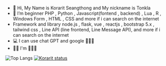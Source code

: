 - 👋 Hi, My Name is Korarit Seangthong and My nickname is Tonkla
- 🌱 I’m beginner PHP , Python , Javascript(fontend , backend) , Lua , R , Windows Form , HTML , CSS and more if i can search on the internet
- Framework and library node.js , flask, vue , reactjs , bootstrap 5.x , tailwind css , Line API (line frontend, Line Message API), and more if i can search on the internet 
- 💻 I can use chat GPT and google 🤣🤣🤣
- 🤦‍♂️ I'm 🦆🦆🦆

![Top Langs](https://github-readme-stats.vercel.app/api/top-langs/?username=korarit&theme=gradient&layout=compact&langs_count=8) [![Korarit status](https://github-readme-stats.vercel.app/api?username=korarit&theme=algolia&show_icons=true)](https://github.com/korarit)	
